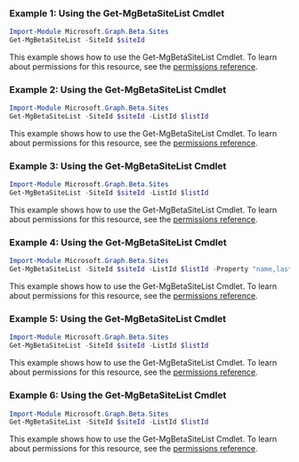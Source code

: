 ### Example 1: Using the Get-MgBetaSiteList Cmdlet
```powershell
Import-Module Microsoft.Graph.Beta.Sites
Get-MgBetaSiteList -SiteId $siteId
```
This example shows how to use the Get-MgBetaSiteList Cmdlet.
To learn about permissions for this resource, see the [permissions reference](/graph/permissions-reference).
### Example 2: Using the Get-MgBetaSiteList Cmdlet
```powershell
Import-Module Microsoft.Graph.Beta.Sites
Get-MgBetaSiteList -SiteId $siteId -ListId $listId
```
This example shows how to use the Get-MgBetaSiteList Cmdlet.
To learn about permissions for this resource, see the [permissions reference](/graph/permissions-reference).
### Example 3: Using the Get-MgBetaSiteList Cmdlet
```powershell
Import-Module Microsoft.Graph.Beta.Sites
Get-MgBetaSiteList -SiteId $siteId -ListId $listId
```
This example shows how to use the Get-MgBetaSiteList Cmdlet.
To learn about permissions for this resource, see the [permissions reference](/graph/permissions-reference).
### Example 4: Using the Get-MgBetaSiteList Cmdlet
```powershell
Import-Module Microsoft.Graph.Beta.Sites
Get-MgBetaSiteList -SiteId $siteId -ListId $listId -Property "name,lastModifiedDateTime" -ExpandProperty "columns(select=name,description),items)" 
```
This example shows how to use the Get-MgBetaSiteList Cmdlet.
To learn about permissions for this resource, see the [permissions reference](/graph/permissions-reference).
### Example 5: Using the Get-MgBetaSiteList Cmdlet
```powershell
Import-Module Microsoft.Graph.Beta.Sites
Get-MgBetaSiteList -SiteId $siteId -ListId $listId
```
This example shows how to use the Get-MgBetaSiteList Cmdlet.
To learn about permissions for this resource, see the [permissions reference](/graph/permissions-reference).
### Example 6: Using the Get-MgBetaSiteList Cmdlet
```powershell
Import-Module Microsoft.Graph.Beta.Sites
Get-MgBetaSiteList -SiteId $siteId -ListId $listId
```
This example shows how to use the Get-MgBetaSiteList Cmdlet.
To learn about permissions for this resource, see the [permissions reference](/graph/permissions-reference).

